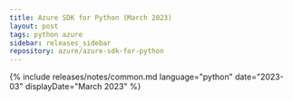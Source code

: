 ```yaml
---
title: Azure SDK for Python (March 2023)
layout: post
tags: python azure
sidebar: releases_sidebar
repository: azure/azure-sdk-for-python
---
```

{% include releases/notes/common.md language="python" date="2023-03" displayDate="March 2023" %}
